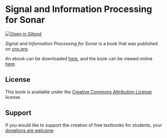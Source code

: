 # Signal and Information Processing for Sonar

[![Open in Gitpod](https://gitpod.io/button/open-in-gitpod.svg)](https://gitpod.io/from-referrer/)

_Signal and Information Processing for Sonar_ is a book that was published on [cnx.org](https://cnx.org/).

An ebook can be downloaded [here](https://github.com/cnx-user-books/cnxbook-signal-and-information-processing-for-sonar/releases/latest), and the book can be viewed online [here](https://github.com/cnx-user-books/cnxbook-signal-and-information-processing-for-sonar/releases/latest).

## License
This book is available under the [Creative Commons Attribution License](./LICENSE) license.

## Support
If you would like to support the creation of free textbooks for students, your [donations are welcome](https://riceconnect.rice.edu/donation/support-openstax-banner).

